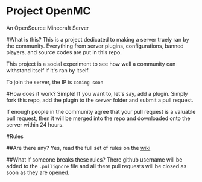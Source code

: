 Project OpenMC
===

An OpenSource Minecraft Server

#What is this?
This is a project dedicated to making a server truely ran by the community. Everything from server plugins, configurations, banned players, and source codes are put in this repo.

This project is a social experiment to see how well a community can withstand itself if it's ran by itself.

To join the server, the IP is `coming soon`

#How does it work?
Simple! If you want to, let's say, add a plugin. Simply fork this repo, add the plugin to the `server` folder and submit a pull request.

If enough people in the community agree that your pull request is a valuable pull request, then it will be merged into the repo and downloaded onto the server within 24 hours.

#Rules

##Are there any?
Yes, read the full set of rules on the [wiki][1]

##What if someone breaks these rules?
There github username will be added to the `.pullignore` file and all there pull requests will be closed as soon as they are opened.

[1]: https://github.com/GamezGalaxy2/OpenMC/wiki/Rules
